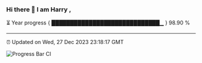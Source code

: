 ### Hi there 👋 I am Harry , 

⏳ Year progress { █████████████████████████████▁ } 98.90 %

---

⏰ Updated on Wed, 27 Dec 2023 23:18:17 GMT

![Progress Bar CI](https://github.com/duykhang68/duykhang68/workflows/Progress%20Bar%20CI/badge.svg)
